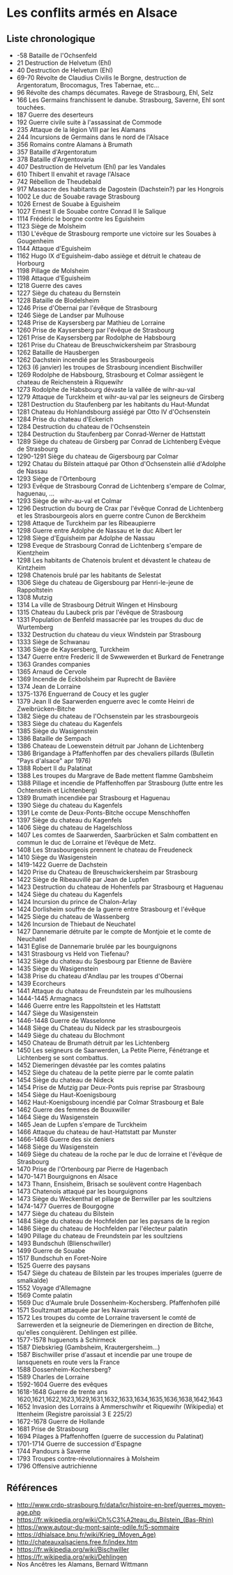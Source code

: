 # Les conflits armés en Alsace

## Liste chronologique

* -58 Bataille de l'Ochsenfeld
* 21 Destruction de Helvetum (Ehl)
* 40 Destruction de Helvetum (Ehl)
* 69-70 Révolte de Claudius Civilis le Borgne, destruction de Argentoratum, Brocomagus, Tres Tabernae, etc...
* 96 Révolte des champs décumates. Ravege de Strasbourg, Ehl, Selz
* 166 Les Germains franchissent le danube. Strasbourg, Saverne, Ehl sont touchées.
* 187 Guerre des deserteurs
* 192 Guerre civile suite à l'assassinat de Commode
* 235 Attaque de la légion VIII par les Alamans
* 244 Incursions de Germains dans le nord de l'Alsace
* 356 Romains contre Alamans à Brumath
* 357 Bataille d'Argentoratum
* 378 Bataille d'Argentovaria
* 407 Destruction de Helvetum (Ehl) par les Vandales
* 610 Thibert II envahit et ravage l'Alsace
* 742 Rébellion de Theudebald
* 917 Massacre des habitants de Dagostein (Dachstein?) par les Hongrois
* 1002 Le duc de Souabe ravage Strasbourg
* 1026 Ernest de Souabe à Eguisheim
* 1027 Ernest II de Souabe contre Conrad II le Salique
* 1114 Frédéric le borgne contre les Eguisheim
* 1123 Siège de Molsheim
* 1130 L'évêque de Strasbourg remporte une victoire sur les Souabes à Gougenheim
* 1144 Attaque d'Eguisheim
* 1162 Hugo IX d'Eguisheim-dabo assiège et détruit le chateau de Horbourg
* 1198 Pillage de Molsheim
* 1198 Attaque d'Eguisheim
* 1218 Guerre des caves
* 1227 Siège du chateau du Bernstein
* 1228 Bataille de Blodelsheim
* 1246 Prise d'Obernai par l'évêque de Strasbourg
* 1246 Siège de Landser par Mulhouse
* 1248 Prise de Kaysersberg par Mathieu de Lorraine
* 1260 Prise de Kaysersberg par l'évêque de Strasbourg
* 1261 Prise de Kaysersberg par Rodolphe de Habsbourg
* 1261 Prise du Chateau de Breuschwickersheim par Strasbourg
* 1262 Bataille de Hausbergen
* 1262 Dachstein incendié par les Strasbourgeois
* 1263 (6 janvier) les troupes de Strasbourg incendient Bischwiller
* 1269 Rodolphe de Habsbourg, Strasbourg et Colmar assiègent le chateau de Reichenstein à Riquewihr
* 1273 Rodolphe de Habsbourg dévaste la vallée de wihr-au-val
* 1279 Attaque de Turckheim et wihr-au-val par les seigneurs de Girsberg
* 1281 Destruction du Staufenberg par les habitants du Haut-Mundat
* 1281 Chateau du Hohlandsbourg assiégé par Otto IV d'Ochsenstein
* 1284 Prise du chateau d'Eckerich
* 1284 Destruction du chateau de l'Ochsenstein
* 1284 Destruction du Staufenberg par Conrad-Werner de Hattstatt
* 1289 Siège du chateau de Girsberg par Conrad de Lichtenberg Evèque de Strasbourg
* 1290-1291 Siège du chateau de Gigersbourg par Colmar
* 1292 Chatau du Bilstein attaqué par Othon d'Ochsenstein allié d'Adolphe de Nassau
* 1293 Siège de l'Ortenbourg
* 1293 Evêque de Strasbourg Conrad de Lichtenberg s'empare de Colmar, haguenau, ...
* 1293 Siège de wihr-au-val et Colmar
* 1296 Destruction du bourg de Crax par l'évêque Conrad de Lichtenberg et les Strasbourgeois alors en guerre contre Cunon de Berckheim
* 1298 Attaque de Turckheim par les Ribeaupierre
* 1298 Guerre entre Adolphe de Nassau et le duc Albert Ier
* 1298 Siège d'Eguisheim par Adolphe de Nassau
* 1298 Eveque de Strasbourg Conrad de Lichtenberg s'empare de Kientzheim
* 1298 Les habitants de Chatenois brulent et dévastent le chateau de Kintzheim
* 1298 Chatenois brulé par les habitants de Selestat
* 1306 Siège du chateau de Gigersbourg par Henri-le-jeune de Rappoltstein
* 1308 Mutzig 
* 1314 La ville de Strasbourg Détruit Wingen et Hinsbourg
* 1315 Chateau du Laubeck pris par l'évêque de Strasbourg
* 1331 Population de Benfeld massacrée par les troupes du duc de Wurtemberg
* 1332 Destruction du chateau du vieux Windstein par Strasbourg
* 1333 Siège de Schwanau
* 1336 Siège de Kaysersberg, Turckheim
* 1347 Guerre entre Frederic II de Swwewerden et Burkard de Fenetrange
* 1363 Grandes companies
* 1365 Arnaud de Cervole
* 1369 Incendie de Eckbolsheim par Ruprecht de Bavière
* 1374 Jean de Lorraine
* 1375-1376 Enguerrand de Coucy et les gugler
* 1379 Jean II de Saarwerden enguerre avec le comte Heinri de Zweibrücken-Bitche
* 1382 Siège du chateau de l'Ochsenstein par les strasbourgeois
* 1383 Siège du chateau du Kagenfels
* 1385 Siège du Wasigenstein
* 1386 Bataille de Sempach
* 1386 Chateau de Loewenstein détruit par Johann de Lichtenberg
* 1386 Brigandage à Pfaffenhoffen par des chevaliers pillards (Bulletin "Pays d'alsace" apr 1976)
* 1388 Robert II du Palatinat
* 1388 Les troupes du Margrave de Bade mettent flamme Gambsheim
* 1388 Pillage et incendie de Pfaffenhoffen par Strasbourg (lutte entre les Ochtenstein et Lichtenberg)
* 1389 Brumath incendiée par Strasbourg et Haguenau
* 1390 Siège du chateau du Kagenfels
* 1391 Le comte de Deux-Ponts-Bitche occupe Menschhoffen
* 1397 Siège du chateau du Kagenfels
* 1406 Siège du chateau de Hagelschloss
* 1407 Les comtes de Saarwerden, Saarbrücken et Salm combattent en commun le duc de Lorraine et l’évêque de Metz.
* 1408 Les Strasbourgeois prennent le chateau de Freudeneck
* 1410 Siège du Wasigenstein
* 1419-1422 Guerre de Dachstein
* 1420 Prise du Chateau de Breuschwickersheim par Strasbourg
* 1422 Siège de Ribeauvillé par Jean de Lupfen
* 1423 Destruction du chateau de Hohenfels par Strasbourg et Haguenau
* 1424 Siège du chateau du Kagenfels
* 1424 Incursion du prince de Chalon-Arlay
* 1424 Dorlisheim souffre de la guerre entre Strasbourg et l'évêque
* 1425 Siège du chateau de Wassenberg
* 1426 Incursion de Thiebaut de Neuchatel
* 1427 Dannemarie détruite par le compte de Montjoie et le comte de Neuchatel
* 1431 Eglise de Dannemarie brulée par les bourguignons
* 1431 Strasbourg vs Held von Tiefenau?
* 1432 Siège du chateau du Spesbourg par Etienne de Bavière
* 1435 Siège du Wasigenstein
* 1438 Prise du chateau d'Andlau par les troupes d'Obernai
* 1439 Ecorcheurs
* 1441 Attaque du chateau de Freundstein par les mulhousiens
* 1444-1445 Armagnacs
* 1446 Guerre entre les Rappoltstein et les Hattstatt
* 1447 Siège du Wasigenstein
* 1446-1448 Guerre de Wasselonne
* 1448 Siège du Chateau du Nideck par les strasbourgeois
* 1449 Siège du chateau du Blochmont
* 1450 Chateau de Brumath détruit par les Lichtenberg
* 1450 Les seigneurs de Saarwerden, La Petite Pierre, Fénétrange et Lichtenberg se sont combattus.
* 1452 Diemeringen dévastée par les comtes palatins
* 1452 Siège du chateau de la petite pierre par le comte palatin
* 1454 Siège du chateau de Nideck
* 1454 Prise de Mutzig par Deux-Ponts puis reprise par Strasbourg
* 1454 Siège du Haut-Koenigsbourg
* 1462 Haut-Koenigsbourg incendié par Colmar Strasbourg et Bale
* 1462 Guerre des femmes de Bouxwiller
* 1464 Siège du Wasigenstein
* 1465 Jean de Lupfen s'empare de Turckheim
* 1466 Attaque du chateau de haut-Hattstatt par Munster
* 1466-1468 Guerre des six deniers
* 1468 Siège du Wasigenstein
* 1469 Siège du chateau de la roche par le duc de lorraine et l'évêque de Strasbourg
* 1470 Prise de l'Ortenbourg par Pierre de Hagenbach
* 1470-1471 Bourguignons en Alsace
* 1473 Thann, Ensisheim, Brisach se soulèvent contre Hagenbach
* 1473 Chatenois attaqué par les bourguignons
* 1473 Siège du Weckenthal et pillage de Berrwiller par les soultziens
* 1474-1477 Guerres de Bourgogne
* 1477 Siège du chateau du Bilstein
* 1484 Siège du chateau de Hochfelden par les paysans de la region
* 1486 Siège du chateau de Hochfelden par l'électeur palatin
* 1490 Pillage du chateau de Freundstein par les soultziens
* 1493 Bundschuh (Blienschwiller)
* 1499 Guerre de Souabe
* 1517 Bundschuh en Foret-Noire
* 1525 Guerre des paysans
* 1547 Siège du chateau de Bilstein par les troupes imperiales (guerre de smalkalde)
* 1552 Voyage d'Allemagne
* 1569 Comte palatin
* 1569 Duc d'Aumale brule Dossenheim-Kochersberg. Pfaffenhofen pillé    
* 1571 Soultzmatt attaquée par les Navarrais
* 1572 Les troupes du comte de Lorraine traversent le comté de Sarrewerden et la seigneurie de Diemeringen en direction de Bitche, qu'elles conquièrent. Dehlingen est pillée.
* 1577-1578 huguenots à Schirmeck
* 1587 Diebskrieg (Gambsheim, Krautergersheim...)
* 1587 Bischwiller prise d'assaut et incendie par une troupe de lansquenets en route vers la France
* 1588 Dossenheim-Kochersberg?
* 1589 Charles de Lorraine
* 1592-1604 Guerre des evêques
* 1618-1648 Guerre de trente ans 1620,1621,1622,1623,1629,1631,1632,1633,1634,1635,1636,1638,1642,1643  
* 1652 Invasion des Lorrains à Ammerschwihr et Riquewihr (Wikipedia) et Ittenheim (Registre paroissial 3 E 225/2)
* 1672-1678 Guerre de Hollande
* 1681 Prise de Strasbourg
* 1694 Pilages à Pfaffenhoffen (guerre de succession du Palatinat)
* 1701-1714 Guerre de succession d'Espagne
* 1744 Pandours à Saverne
* 1793 Troupes contre-révolutionnaires à Molsheim
* 1796 Offensive autrichienne 

## Références

* http://www.crdp-strasbourg.fr/data/lcr/histoire-en-bref/guerres_moyen-age.php
* https://fr.wikipedia.org/wiki/Ch%C3%A2teau_du_Bilstein_(Bas-Rhin)
* https://www.autour-du-mont-sainte-odile.fr/5-sommaire
* https://dhialsace.bnu.fr/wiki/Krieg_(Moyen_Age)
* http://chateauxalsaciens.free.fr/index.htm
* https://fr.wikipedia.org/wiki/Bischwiller
* https://fr.wikipedia.org/wiki/Dehlingen
* Nos Ancêtres les Alamans, Bernard Wittmann
